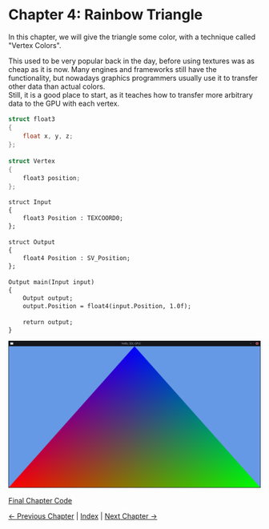 # Chapter 4: Rainbow Triangle

In this chapter, we will give the triangle some color,
with a technique called "Vertex Colors".

This used to be very popular back in the day, before using textures was as cheap as it is now.
Many engines and frameworks still have the functionality,
but nowadays graphics programmers usually use it to transfer other data than actual colors.  
Still, it is a good place to start, as it teaches how to transfer more arbitrary data to the GPU with each vertex.

```c++
struct float3
{
	float x, y, z;
};

struct Vertex
{
	float3 position;
};
```

```hlsl
struct Input
{
	float3 Position : TEXCOORD0;
};

struct Output
{
	float4 Position : SV_Position;
};

Output main(Input input)
{
	Output output;
	output.Position = float4(input.Position, 1.0f);

	return output;
}
```


![The triangle from the previous chapter now has multiple colors.](images/01-triangle_multiple_colors.png)

[Final Chapter Code](https://github.com/TechnicJelle/GPUForBeginners/blob/main/chapters/chapter03/)

[← Previous Chapter](../chapter03new/README.md) | [Index](../README.md) | [Next Chapter →](/README.md)
